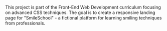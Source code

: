 This project is part of the Front-End Web Development curriculum focusing on advanced CSS techniques. The goal is to create a responsive landing page for "SmileSchool" - a fictional platform for learning smiling techniques from professionals.
